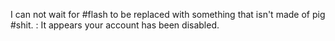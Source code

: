 I can not wait for #flash to be replaced with something that isn't made of pig #shit. : It appears your account has been disabled.
